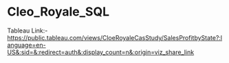 # Cleo_Royale_SQL
Tableau Link:-
https://public.tableau.com/views/CloeRoyaleCasStudy/SalesProfitbyState?:language=en-US&:sid=&:redirect=auth&:display_count=n&:origin=viz_share_link
